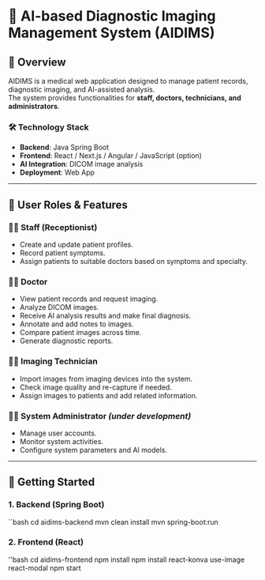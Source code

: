 # 🏥 AI-based Diagnostic Imaging Management System (AIDIMS)

## 📌 Overview
AIDIMS is a medical web application designed to manage patient records, diagnostic imaging, and AI-assisted analysis.  
The system provides functionalities for **staff, doctors, technicians, and administrators**.

### 🛠️ Technology Stack
- **Backend**: Java Spring Boot  
- **Frontend**: React / Next.js / Angular / JavaScript (option)  
- **AI Integration**: DICOM image analysis  
- **Deployment**: Web App  

---

## 👥 User Roles & Features

### 👩‍💼 Staff (Receptionist)
- Create and update patient profiles.  
- Record patient symptoms.  
- Assign patients to suitable doctors based on symptoms and specialty.  

### 👨‍⚕️ Doctor
- View patient records and request imaging.  
- Analyze DICOM images.  
- Receive AI analysis results and make final diagnosis.  
- Annotate and add notes to images.  
- Compare patient images across time.  
- Generate diagnostic reports.  

### 🧑‍🔬 Imaging Technician
- Import images from imaging devices into the system.  
- Check image quality and re-capture if needed.  
- Assign images to patients and add related information.  

### 👨‍💻 System Administrator *(under development)*
- Manage user accounts.  
- Monitor system activities.  
- Configure system parameters and AI models.  

---

## 🚀 Getting Started

### 1. Backend (Spring Boot)
``bash
cd aidims-backend
mvn clean install
mvn spring-boot:run

###  2. Frontend (React)
''bash
cd aidims-frontend
npm install
npm install react-konva use-image react-modal
npm start

